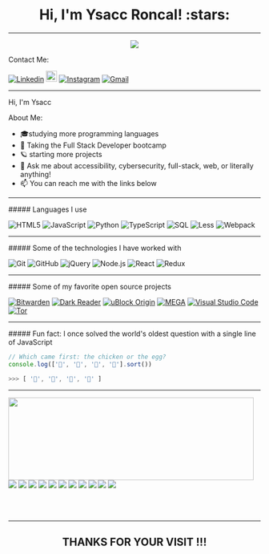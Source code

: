 <h1 align="center">Hi, I'm Ysacc Roncal! :stars:</h1>
<hr>
<p align="center"><img src="https://i.imgur.com/A6bWGFl.gif"/></p>

<!-- https://github-readme-stats.vercel-app/api?username=ysacc


[![Header](https://github.com/ysacc/ysacc/raw/master/profile.gif)](https://www.linkedin.com/in/ysacc-roncal-6889aa173/) -->
Contact Me:

[![Linkedin](https://img.shields.io/badge/-LinkedIn-blue?style=flat&logo=Linkedin&logoColor=white)](https://www.linkedin.com/in/ysacc-roncal-6889aa173/)
[<img src="https://img.shields.io/github/followers/LeandraOliveiraS?label=follow&style=social" height="22" title="Follow me" />](https://github.com/ysacc) 
[![Instagram](https://img.shields.io/badge/-Instagram-c13584?style=flat&labelColor=c13584&logo=instagram&logoColor=white)](https://www.instagram.com/)
[![Gmail](https://img.shields.io/badge/-Gmail-c14438?style=flat&logo=Gmail&logoColor=white)](mailto:samironcal@gmail.com)

<hr>
Hi, I'm Ysacc

About Me:
- 🎓studying more programming languages
- :test_tube: Taking the Full Stack Developer bootcamp
- 🪐 starting more projects
- :speech_balloon: Ask me about accessibility, cybersecurity, full-stack, web, or literally anything!
- :mailbox: You can reach me with the links below

<hr>
##### Languages I use

![HTML5](https://img.shields.io/badge/-HTML5-000000?style=flat&logo=html5)
![JavaScript](https://img.shields.io/badge/-JavaScript-000000?style=flat&logo=javascript)
![Python](https://img.shields.io/badge/-Python-000000?style=flat&logo=python)
![TypeScript](https://img.shields.io/badge/-TypeScript-000000?style=flat&logo=typescript)
![SQL](https://img.shields.io/badge/-SQL-000000?style=flat&logo=postgresql)
![Less](https://img.shields.io/badge/-Less-000000?style=flat&logo=less)
![Webpack](https://img.shields.io/badge/-Webpack-000000?style=flat&logo=Webpack)


<hr>
##### Some of the technologies I have worked with

![Git](https://img.shields.io/badge/-Git-222222?style=flat&logo=git&logoColor=F05032)
![GitHub](https://img.shields.io/badge/-GitHub-222222?style=flat&logo=github&logoColor=181717)
![jQuery](https://img.shields.io/badge/-jQuery-222222?style=flat&logo=jQuery&logoColor=0769AD)
![Node.js](https://img.shields.io/badge/-Node.js-222222?style=flat&logo=node.js&logoColor=339933)
![React](https://img.shields.io/badge/-React-222222?style=flat&logo=React&logoColor=61DAFB)
![Redux](https://img.shields.io/badge/-Redux-222222?style=flat&logo=Redux&logoColor=61DAFB)

<hr>
##### Some of my favorite open source projects

[![Bitwarden](https://img.shields.io/badge/-Bitwarden-444444?style=flat&logo=bitwarden&logoColor=175DDC)](https://github.com/bitwarden)
[![Dark Reader](https://img.shields.io/badge/-Dark&#32;Reader-444444?style=flat&logo=Dark-Reader&logoColor=2f7485)](https://github.com/darkreader/darkreader)
[![uBlock Origin](https://img.shields.io/badge/-uBlock&#32;Origin-444444?style=flat&logo=UBlock-Origin&logoColor=800000)](https://github.com/gorhill/uBlock)
[![MEGA](https://img.shields.io/badge/-MEGA-444444?style=flat&logo=mega&logoColor=D9272E)](ttps://github.com/meganz/)
[![Visual Studio Code](https://img.shields.io/badge/-VSCode-444444?style=flat&logo=visual-studio-code&logoColor=007ACC)](https://github.com/microsoft/vscode)
[![Tor](https://img.shields.io/badge/-Tor-444444?style=flat&logo=tor&logoColor=7E4798)](https://www.torproject.org/)

<!-- <br>
<img src="https://github-readme-stats.vercel-app/api?username=ysacc&show_icons=true" />
<br> -->
<hr>
##### Fun fact: I once solved the world's oldest question with a single line of JavaScript
<!-- wi*quL3fcV -->

```javascript
// Which came first: the chicken or the egg?
console.log(['🥚', '🐣', '🐥', '🐔'].sort())

>>> [ '🐔', '🐣', '🐥', '🥚' ]
```
<hr>
<p>
  <img align="left" width="490" height="165" src="https://github-readme-stats.vercel.app/api?username=ysacc&theme=vue-dark&show_icons=true&hide_border=false&line_height=20&title_color=f69673&icon_color=1b93c9&show_owner=true"/>
  <p>
    <img src="http://views.whatilearened.today/views/github/ysacc/views.svg"/>
    <a href="https://www.google.com/"><img src="https://img.shields.io/website?label=Website%20status%20%3A&url=https%3A%2F%2Fdaniels-roth-stan.fr%2F"/></a>
    <a href="https://github.com/ysacc/"><img src="https://img.shields.io/github/followers/ysacc?color=%234CC61E&label=GitHub%20Followers%20%3A"/></a>
    <a href="https://github.com/ysacc?tab=repositories"><img src="https://badges.frapsoft.com/os/v2/open-source.svg?v=103"/></a>
    <a href="https://github.com/ysacc/badges"><img src="https://img.shields.io/badge/badges-awesome-green.svg"/></a>
    <a href="mailto:samironcal@gmail.com?subject=[GitHub]%20🔥%20Prise%20de%20contact&body=Bonjour%20Stan%2C%0A%0AJe%20viens%20vers%20toi%20aujourd%27hui%20apr%C3%A8s%20avoir%20vu%20ton%20profil%20GitHub%20pour%20..."><img src="https://img.shields.io/badge/Ask%20me-anything-1abc9c.svg"/></a>
    <a href="https://twitch.tv/ysacc"><img src="https://img.shields.io/twitch/status/ysacc?label=Status%20Twitch%20%3A"/></a>
    <img src="https://img.shields.io/discord/595235640044552223?label=Discord%20Tech%20%3A"/>
    <img src="https://img.shields.io/badge/Front End-React.js-42b883"/>
    <img src="https://img.shields.io/badge/Back End-NodeJs-f55247"/>
    <img src="https://img.shields.io/badge/Os-GO-a80030"/>
  </p>
</p><br/><br/>

<hr>
<h2 align="center">THANKS FOR YOUR VISIT !!!<h2>
<!-- ![VisitorCount](https://profile-counter.glitch.me/ysacc/count.svg) -->


<!--
**ysacc/ysacc** is a ✨ _special_ ✨ repository because its `README.md` (this file) appears on your GitHub profile.

Here are some ideas to get you started:

- 🔭 I’m currently working on ...
- 🌱 I’m currently learning ...
- 👯 I’m looking to collaborate on ...
- 🤔 I’m looking for help with ...
- 💬 Ask me about ...
- 📫 How to reach me: ...
- 😄 Pronouns: ...
- ⚡ Fun fact: ...
-->
